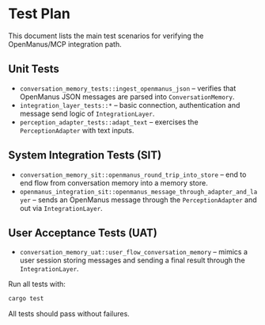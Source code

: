 # Test Plan

This document lists the main test scenarios for verifying the OpenManus/MCP integration path.

## Unit Tests
- `conversation_memory_tests::ingest_openmanus_json` – verifies that OpenManus JSON messages are parsed into `ConversationMemory`.
- `integration_layer_tests::*` – basic connection, authentication and message send logic of `IntegrationLayer`.
- `perception_adapter_tests::adapt_text` – exercises the `PerceptionAdapter` with text inputs.

## System Integration Tests (SIT)
- `conversation_memory_sit::openmanus_round_trip_into_store` – end to end flow from conversation memory into a memory store.
- `openmanus_integration_sit::openmanus_message_through_adapter_and_layer` – sends an OpenManus message through the `PerceptionAdapter` and out via `IntegrationLayer`.

## User Acceptance Tests (UAT)
- `conversation_memory_uat::user_flow_conversation_memory` – mimics a user session storing messages and sending a final result through the `IntegrationLayer`.

Run all tests with:
```bash
cargo test
```
All tests should pass without failures.
